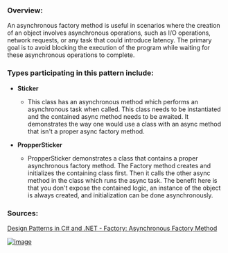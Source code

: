 ### **Overview:**

An asynchronous factory method is useful in scenarios where the creation of an object involves asynchronous operations, such as I/O operations, network requests, or any task that could introduce latency. The primary goal is to avoid blocking the execution of the program while waiting for these asynchronous operations to complete.

### **Types participating in this pattern include:**

- **Sticker**
	- This class has an asynchronous method which performs an asynchronous task when called. This class needs to be instantiated and the contained async method needs to be awaited. It demonstrates the way one would use a class with an async method that isn't a proper async factory method.
	  
- **PropperSticker**
	- PropperSticker demonstrates a class that contains a proper asynchronous factory method. The Factory method creates and initializes the containing class first. Then it calls the other async method in the class which runs the async task. The benefit here is that you don't expose the contained logic, an instance of the object is always created, and initialization can be done asynchronously.

### **Sources:**
[Design Patterns in C# and .NET - Factory: Asynchronous Factory Method](https://www.udemy.com/course/design-patterns-csharp-dotnet/)

[![image](https://github.com/nicholasrwx/GangOfFourPatterns/blob/main/Imgs/back-arrow_1f519.png)](https://github.com/nicholasrwx/GangOfFourPatterns/tree/main)